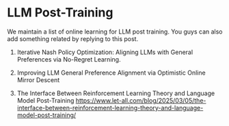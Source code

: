 # LLM Post-Training

We maintain a list of online learning for LLM post training. You guys can also add something related by replying to this post. 

1. Iterative Nash Policy Optimization: Aligning LLMs with General Preferences via No-Regret Learning. 

2. Improving LLM General Preference Alignment via Optimistic Online Mirror Descent

3. The Interface Between Reinforcement Learning Theory and Language Model Post-Training https://www.let-all.com/blog/2025/03/05/the-interface-between-reinforcement-learning-theory-and-language-model-post-training/